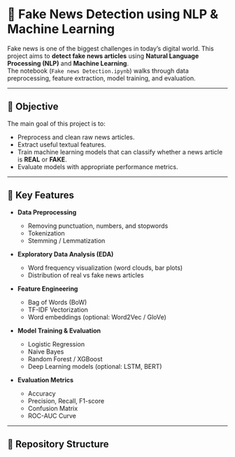 # 📰 Fake News Detection using NLP & Machine Learning

Fake news is one of the biggest challenges in today’s digital world. This project aims to **detect fake news articles** using **Natural Language Processing (NLP)** and **Machine Learning**.  
The notebook (`Fake news Detection.ipynb`) walks through data preprocessing, feature extraction, model training, and evaluation.

---

## 🎯 Objective
The main goal of this project is to:
- Preprocess and clean raw news articles.
- Extract useful textual features.
- Train machine learning models that can classify whether a news article is **REAL** or **FAKE**.
- Evaluate models with appropriate performance metrics.

---

## 📌 Key Features
- **Data Preprocessing**  
  - Removing punctuation, numbers, and stopwords  
  - Tokenization  
  - Stemming / Lemmatization  

- **Exploratory Data Analysis (EDA)**  
  - Word frequency visualization (word clouds, bar plots)  
  - Distribution of real vs fake news articles  

- **Feature Engineering**  
  - Bag of Words (BoW)  
  - TF-IDF Vectorization  
  - Word embeddings (optional: Word2Vec / GloVe)  

- **Model Training & Evaluation**  
  - Logistic Regression  
  - Naive Bayes  
  - Random Forest / XGBoost  
  - Deep Learning models (optional: LSTM, BERT)  

- **Evaluation Metrics**  
  - Accuracy  
  - Precision, Recall, F1-score  
  - Confusion Matrix  
  - ROC-AUC Curve  

---

## 📂 Repository Structure
